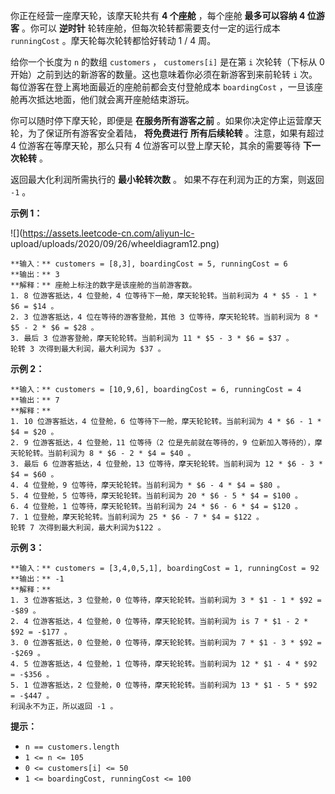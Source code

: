 你正在经营一座摩天轮，该摩天轮共有 **4 个座舱** ，每个座舱 **最多可以容纳 4 位游客** 。你可以 **逆时针**
轮转座舱，但每次轮转都需要支付一定的运行成本 `runningCost` 。摩天轮每次轮转都恰好转动 1 / 4 周。

给你一个长度为 `n` 的数组 `customers` ， `customers[i]` 是在第 `i` 次轮转（下标从 0
开始）之前到达的新游客的数量。这也意味着你必须在新游客到来前轮转 `i` 次。每位游客在登上离地面最近的座舱前都会支付登舱成本 `boardingCost`
，一旦该座舱再次抵达地面，他们就会离开座舱结束游玩。

你可以随时停下摩天轮，即便是 **在服务所有游客之前** 。如果你决定停止运营摩天轮，为了保证所有游客安全着陆， **将免费进行** **所有后续轮转**
。注意，如果有超过 4 位游客在等摩天轮，那么只有 4 位游客可以登上摩天轮，其余的需要等待 **下一次轮转** 。

返回最大化利润所需执行的 **最小轮转次数** 。 如果不存在利润为正的方案，则返回 `-1` 。



**示例 1：**

![](https://assets.leetcode-cn.com/aliyun-lc-
upload/uploads/2020/09/26/wheeldiagram12.png)

    
    
    **输入：** customers = [8,3], boardingCost = 5, runningCost = 6
    **输出：** 3
    **解释：** 座舱上标注的数字是该座舱的当前游客数。
    1. 8 位游客抵达，4 位登舱，4 位等待下一舱，摩天轮轮转。当前利润为 4 * $5 - 1 * $6 = $14 。
    2. 3 位游客抵达，4 位在等待的游客登舱，其他 3 位等待，摩天轮轮转。当前利润为 8 * $5 - 2 * $6 = $28 。
    3. 最后 3 位游客登舱，摩天轮轮转。当前利润为 11 * $5 - 3 * $6 = $37 。
    轮转 3 次得到最大利润，最大利润为 $37 。

**示例 2：**

    
    
    **输入：** customers = [10,9,6], boardingCost = 6, runningCost = 4
    **输出：** 7
    **解释：**
    1. 10 位游客抵达，4 位登舱，6 位等待下一舱，摩天轮轮转。当前利润为 4 * $6 - 1 * $4 = $20 。
    2. 9 位游客抵达，4 位登舱，11 位等待（2 位是先前就在等待的，9 位新加入等待的），摩天轮轮转。当前利润为 8 * $6 - 2 * $4 = $40 。
    3. 最后 6 位游客抵达，4 位登舱，13 位等待，摩天轮轮转。当前利润为 12 * $6 - 3 * $4 = $60 。
    4. 4 位登舱，9 位等待，摩天轮轮转。当前利润为 * $6 - 4 * $4 = $80 。
    5. 4 位登舱，5 位等待，摩天轮轮转。当前利润为 20 * $6 - 5 * $4 = $100 。
    6. 4 位登舱，1 位等待，摩天轮轮转。当前利润为 24 * $6 - 6 * $4 = $120 。
    7. 1 位登舱，摩天轮轮转。当前利润为 25 * $6 - 7 * $4 = $122 。
    轮转 7 次得到最大利润，最大利润为$122 。
    

**示例 3：**

    
    
    **输入：** customers = [3,4,0,5,1], boardingCost = 1, runningCost = 92
    **输出：** -1
    **解释：**
    1. 3 位游客抵达，3 位登舱，0 位等待，摩天轮轮转。当前利润为 3 * $1 - 1 * $92 = -$89 。
    2. 4 位游客抵达，4 位登舱，0 位等待，摩天轮轮转。当前利润为 is 7 * $1 - 2 * $92 = -$177 。
    3. 0 位游客抵达，0 位登舱，0 位等待，摩天轮轮转。当前利润为 7 * $1 - 3 * $92 = -$269 。
    4. 5 位游客抵达，4 位登舱，1 位等待，摩天轮轮转。当前利润为 12 * $1 - 4 * $92 = -$356 。
    5. 1 位游客抵达，2 位登舱，0 位等待，摩天轮轮转。当前利润为 13 * $1 - 5 * $92 = -$447 。
    利润永不为正，所以返回 -1 。
    



**提示：**

  * `n == customers.length`
  * `1 <= n <= 105`
  * `0 <= customers[i] <= 50`
  * `1 <= boardingCost, runningCost <= 100`

